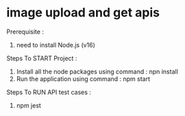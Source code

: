 # image upload and get apis

Prerequisite  : 
  1. need to install Node.js (v16)

Steps To START Project : 

  1. Install all the node packages using command : npn install
  2. Run the application using command : npm start


Steps To RUN API test cases : 

  1. npm jest
